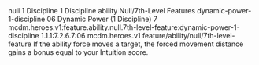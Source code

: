 <ability>
  <metadata>
    <class>null</class>
    <cost>1 Discipline</cost>
    <cost_amount>1</cost_amount>
    <cost_resource>Discipline</cost_resource>
    <feature_type>ability</feature_type>
    <file_dpath>Null/7th-Level Features</file_dpath>
    <item_id>dynamic-power-1-discipline</item_id>
    <item_index>06</item_index>
    <item_name>Dynamic Power (1 Discipline)</item_name>
    <level>7</level>
    <scc>mcdm.heroes.v1:feature.ability.null.7th-level-feature:dynamic-power-1-discipline</scc>
    <scdc>1.1.1:7.2.6.7:06</scdc>
    <source>mcdm.heroes.v1</source>
    <type>feature/ability/null/7th-level-feature</type>
  </metadata>
  <effects>
    <effect type="mundane">If the ability force moves a target, the forced movement distance gains a bonus equal to your Intuition score.</effect>
  </effects>
</ability>
